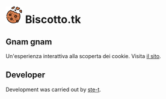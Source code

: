 # [<img src="assets/images/cookie.png" alt="Immagine biscotto" width="45px"/>](https://biscotto.tk) Biscotto.tk

## Gnam gnam

Un'esperienza interattiva alla scoperta dei cookie. Visita [il sito](https://biscotto.tk).

## Developer

Development was carried out by [ste-t](https://github.com/ste-t).

